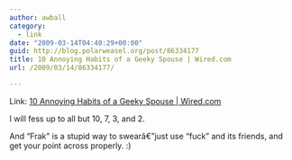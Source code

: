 ```yaml
---
author: awball
category:
  - link
date: "2009-03-14T04:40:29+00:00"
guid: http://blog.polarweasel.org/post/86334177
title: 10 Annoying Habits of a Geeky Spouse | Wired.com
url: /2009/03/14/86334177/

---
```

Link: [10 Annoying Habits of a Geeky Spouse \| Wired.com](http://blog.wired.com/geekdad/2009/03/10-annoying-hab.html)

I will fess up to all but 10, 7, 3, and 2.

And “Frak” is a stupid way to swearâ€”just use “fuck” and its friends, and get your point across properly. :)
